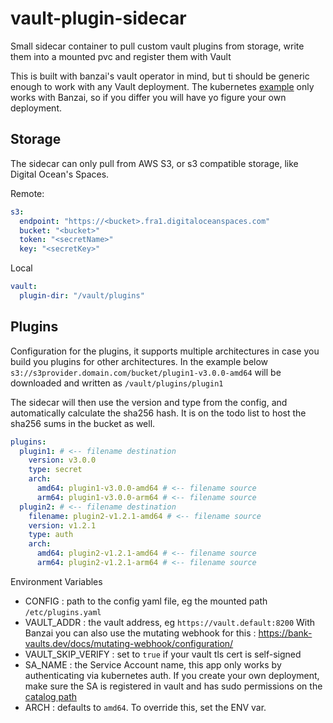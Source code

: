 # vault-plugin-sidecar

Small sidecar container to pull custom vault plugins from storage, write them into a mounted pvc and register them with Vault

This is built with banzai's vault operator in mind, but ti should be generic enough to work with any Vault deployment.
The kubernetes [example](kubernetes/deployment.yaml) only works with Banzai, so if you differ you will have yo figure your own deployment.

## Storage
The sidecar can only pull from AWS S3, or s3 compatible storage, like Digital Ocean's Spaces.

Remote:
```yaml
s3:
  endpoint: "https://<bucket>.fra1.digitaloceanspaces.com"
  bucket: "<bucket>"
  token: "<secretName>"
  key: "<secretKey>"
```
Local
```yaml
vault:
  plugin-dir: "/vault/plugins"

```
## Plugins

Configuration for the plugins, it supports multiple architectures in case you build you plugins for other architectures.
In the example below `s3://s3provider.domain.com/bucket/plugin1-v3.0.0-amd64` will be downloaded and written as `/vault/plugins/plugin1`

The sidecar will then use the version and type from the config, and automatically calculate the sha256 hash.
It is on the todo list to host the sha256 sums in the bucket as well.

```yaml
plugins:
  plugin1: # <-- filename destination
    version: v3.0.0
    type: secret
    arch:
      amd64: plugin1-v3.0.0-amd64 # <-- filename source
      arm64: plugin1-v3.0.0-arm64 # <-- filename source
  plugin2: # <-- filename destination
    filename: plugin2-v1.2.1-amd64 # <-- filename source
    version: v1.2.1
    type: auth
    arch:
      amd64: plugin2-v1.2.1-amd64 # <-- filename source
      arm64: plugin2-v1.2.1-arm64 # <-- filename source
```

Environment Variables

- CONFIG            : path to the config yaml file, eg the mounted path `/etc/plugins.yaml`
- VAULT_ADDR        : the vault address, eg `https://vault.default:8200` With Banzai you can also use the mutating  webhook for this : https://bank-vaults.dev/docs/mutating-webhook/configuration/
- VAULT_SKIP_VERIFY : set to `true` if your vault tls cert is self-signed
- SA_NAME           : the Service Account name, this app only works by authenticating via kubernetes auth. If you create your own deployment, make sure the SA is registered in vault and has sudo permissions on the [catalog path](https://developer.hashicorp.com/vault/api-docs/system/plugins-catalog#register-plugin)
- ARCH              : defaults to `amd64`. To override this, set the ENV var.